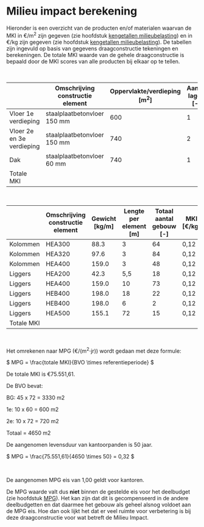 # Milieu impact berekening


Hieronder is een overzicht van de producten en/of materialen waarvan de MKI in €/m<sup>2</sup> zijn gegeven (zie hoofdstuk [kengetallen milieubelasting](../../basis_gegevens/kengetallen_milieubelasting/kengetallen_milieubelasting_intro)) en in €/kg zijn gegeven (zie hoofdstuk [kengetallen milieubelasting](../../basis_gegevens/kengetallen_milieubelasting/kengetallen_milieubelasting_intro)).
De tabellen zijn ingevuld op basis van gegevens draagconstructie tekeningen en berekeningen. De totale MKI waarde van de gehele draagconstructie is bepaald door de MKI scores van alle producten bij elkaar op te tellen. 

<br>

|   | Omschrijving constructie element | Oppervlakte/verdieping [m<sup>2</sup>] | Aantal lagen [-] | MKI [€/m<sup>2</sup>] | Totale MKI [€] | % totaal |
|---|---|---|---|---|---|---|
| Vloer 1e verdieping       | staalplaatbetonvloer 150 mm | 600 | 1 | 9,92 | 5.952,00  | 7,87  |
| Vloer 2e en 3e verdieping | staalplaatbetonvloer 150 mm | 740 | 2 | 9,92 | 14.681,60 | 19,43 |
| Dak                       | staalplaatbetonvloer 60 mm  | 740 | 1 | 3,97 | 2.937,80  | 3,88  |
| Totale MKI                |                             |     |   |      | 23.571,40 | 100   |

<br>

|   | Omschrijving constructie element | Gewicht [kg/m] | Lengte per element [m] | Totaal aantal gebouw [-] | MKI [€/kg] | Totale MKI [€] | % totaal |
|---|---|---|---|---|---|---|---|
| Kolommen  | HEA300 | 88.3  | 3   | 64 | 0,12 | 2.043,43  | 2,70 |
| Kolommen  | HEA320 | 97.6  | 3   | 84 | 0,12 | 2.951,42  | 3,90 |
| Kolommen  | HEA400 | 159.0 | 3   | 48 | 0,12 | 2.747,52  | 3,64 |
| Liggers   | HEA200 | 42.3  | 5,5 | 18 | 0,12 | 514,40    | 0,68 |
| Liggers   | HEA400 | 159.0 | 10  | 73 | 0,12 | 13.928,40 | 18,44 |
| Liggers   | HEB400 | 198.0 | 18  | 22 | 0,12 | 9.408,96  | 12,45 |
| Liggers   | HEB400 | 198.0 | 6   | 2  | 0,12 | 285,12    | 0,38  |
| Liggers   | HEA500 | 155.1 | 72  | 15 | 0,12 | 20.100,96 | 26,61 |
| Totale MKI|        |       |     |    |      | 51.980,21 | 100   |

<br>

Het omrekenen naar MPG (€/(m<sup>2</sup>⋅jr)) wordt gedaan met deze formule:

$
MPG = \frac{totale MKI}{BVO \times referentieperiode}
$

De totale MKI is €75.551,61.

De BVO bevat:

BG: 45 x 72 = 3330 m2

1e: 10 x 60 = 600 m2

2e: 10 x 72 = 720 m2

Totaal = 4650 m2

De aangenomen levensduur van kantoorpanden is 50 jaar. 

$
MPG = \frac{75.551,61}{4650 \times 50} = 0,32
$

<br>

De aangenomen MPG eis van 1,00 geldt voor kantoren.

De MPG waarde valt dus **niet** binnen de gestelde eis voor het deelbudget (zie hoofdstuk [MPG](../milieuimpact/mpg.md)). Het kan zijn dat dit is gecompenseerd in de andere deelbudgetten en dat daarmee het gebouw als geheel alsnog voldoet aan de MPG eis. Hoe dan ook lijkt het dat er veel ruimte voor verbetering is bij deze draagconstructie voor wat betreft de Milieu Impact.
